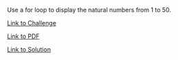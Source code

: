 Use a for loop to display the natural numbers from 1 to 50.

[Link to Challenge](https://www.hackerrank.com/challenges/bash-tutorials---looping-with-numbers/problem)

[Link to PDF](./looping-with-numbers.pdf)

[Link to Solution](./looping.sh)
